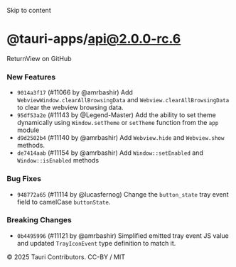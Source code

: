 Skip to content
# @tauri-apps/api@2.0.0-rc.6
ReturnView on GitHub
### New Features
  * `9014a3f17` (#11066 by @amrbashir) Add `WebviewWindow.clearAllBrowsingData` and `Webview.clearAllBrowsingData` to clear the webview browsing data.
  * `95df53a2e` (#11143 by @Legend-Master) Add the ability to set theme dynamically using `Window.setTheme` or `setTheme` function from the `app` module
  * `d9d2502b4` (#11140 by @amrbashir) Add `Webview.hide` and `Webview.show` methods.
  * `de7414aab` (#11154 by @amrbashir) Add `Window::setEnabled` and `Window::isEnabled` methods


### Bug Fixes
  * `948772a65` (#11114 by @lucasfernog) Change the `button_state` tray event field to camelCase `buttonState`.


### Breaking Changes
  * `0b4495996` (#11121 by @amrbashir) Simplified emitted tray event JS value and updated `TrayIconEvent` type definition to match it.


© 2025 Tauri Contributors. CC-BY / MIT
